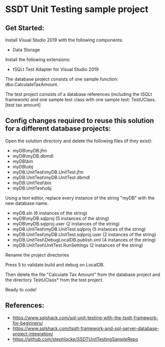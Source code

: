 # SSDT Unit Testing sample project

## Get Started:

Install Visual Studio 2019 with the following components:
- Data Storage

Install the following extensions:
- tSQLt Test Adapter for Visual Studio 2019

The database project consists of one sample function: dbo.CalculateTaxAmount.

The test project consists of a database references (including the tSQLt framework) and one sample test class with one sample test: TestUClass.[test tax amount]

## Config changes required to reuse this solution for a different database projects:

Open the solution directory and delete the following files (if they exist):
- myDB\myDB.jfm
- myDB\myDB.dbmdl
- myDB\bin
- myDB\obj
- myDB.UnitTest\myDB.UnitTest.jfm
- myDB.UnitTest\myDB.UnitTest.dbmdl
- myDB.UnitTest\bin
- myDB.UnitTest\obj

Using a text editor, replace every instance of the string "myDB" with the new database name.
- myDB.sln (6 instances of the string)
- myDB\myDB.sqlproj (5 instances of the string)
- myDB\myDB.sqlproj.user (2 instances of the string)
- myDB.UnitTest\myDB.UnitTest.sqlproj (5 instances of the string)
- myDB.UnitTest\myDB.UnitTest.sqlproj.user (2 instances of the string)
- myDB.UnitTest\DebugLocalDB.publish.xml (4 instances of the string)
- myDB.UnitTest\UnitTest.RunSettings (2 instances of the string)

Rename the project directories

Press 5 to validate build and debug on LocalDB.

Then delete the file "Calculate Tax Amount" from the database project and the directory TestUClass\* from the test project.

Ready to code!


## References:

* https://www.sqlshack.com/sql-unit-testing-with-the-tsqlt-framework-for-beginners/
* https://www.sqlshack.com/tsqlt-framework-and-sql-server-database-project-integration/
* https://github.com/stephlocke/SSDTUnitTestingSampleRepo
